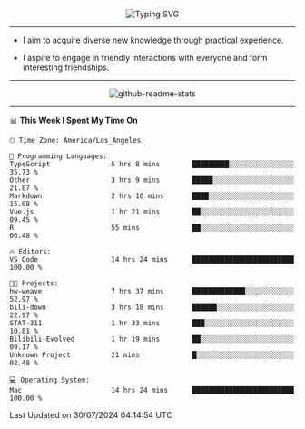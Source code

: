 <p align="center">
  <img src="https://readme-typing-svg.demolab.com?font=Fira+Code&weight=500&size=32&duration=2500&pause=1600&center=true&vCenter=true&random=false&width=1024&height=64&lines=Hi+there+%F0%9F%91%8B;I'm+delighted+you+could+make+it+here+%F0%9F%8E%89;I'm+Harry%2C+a+college+student+still+finding+my+way" alt="Typing SVG" />
</p>


---


- I aim to acquire diverse new knowledge through practical experience.

- I aspire to engage in friendly interactions with everyone and form interesting friendships.


---


<p align="center">
  <img src="https://github-readme-stats.vercel.app/api?username=Harry-Jing&show_icons=true" alt="github-readme-stats"/>
</p>


---

<!--START_SECTION:waka-->
📊 **This Week I Spent My Time On** 

```text
🕑︎ Time Zone: America/Los_Angeles

💬 Programming Languages: 
TypeScript               5 hrs 8 mins        █████████░░░░░░░░░░░░░░░░   35.73 % 
Other                    3 hrs 9 mins        █████░░░░░░░░░░░░░░░░░░░░   21.87 % 
Markdown                 2 hrs 10 mins       ████░░░░░░░░░░░░░░░░░░░░░   15.08 % 
Vue.js                   1 hr 21 mins        ██░░░░░░░░░░░░░░░░░░░░░░░   09.45 % 
R                        55 mins             ██░░░░░░░░░░░░░░░░░░░░░░░   06.48 % 

🔥 Editors: 
VS Code                  14 hrs 24 mins      █████████████████████████   100.00 % 

🐱‍💻 Projects: 
hw-weave                 7 hrs 37 mins       █████████████░░░░░░░░░░░░   52.97 % 
bili-down                3 hrs 18 mins       ██████░░░░░░░░░░░░░░░░░░░   22.97 % 
STAT-311                 1 hr 33 mins        ███░░░░░░░░░░░░░░░░░░░░░░   10.81 % 
Bilibili-Evolved         1 hr 19 mins        ██░░░░░░░░░░░░░░░░░░░░░░░   09.17 % 
Unknown Project          21 mins             █░░░░░░░░░░░░░░░░░░░░░░░░   02.48 % 

💻 Operating System: 
Mac                      14 hrs 24 mins      █████████████████████████   100.00 % 
```


 Last Updated on 30/07/2024 04:14:54 UTC
<!--END_SECTION:waka-->
